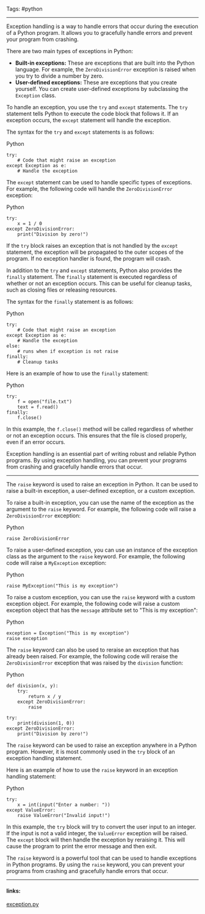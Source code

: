 
Tags: #python 

------------------------------------------
Exception handling is a way to handle errors that occur during the execution of a Python program. It allows you to gracefully handle errors and prevent your program from crashing.

There are two main types of exceptions in Python:

- **Built-in exceptions:** These are exceptions that are built into the Python language. For example, the `ZeroDivisionError` exception is raised when you try to divide a number by zero.
- **User-defined exceptions:** These are exceptions that you create yourself. You can create user-defined exceptions by subclassing the `Exception` class.

To handle an exception, you use the `try` and `except` statements. The `try` statement tells Python to execute the code block that follows it. If an exception occurs, the `except` statement will handle the exception.

The syntax for the `try` and `except` statements is as follows:

Python

```
try:
    # Code that might raise an exception
except Exception as e:
    # Handle the exception
```

The `except` statement can be used to handle specific types of exceptions. For example, the following code will handle the `ZeroDivisionError` exception:

Python

```
try:
    x = 1 / 0
except ZeroDivisionError:
    print("Division by zero!")
```

If the `try` block raises an exception that is not handled by the `except` statement, the exception will be propagated to the outer scopes of the program. If no exception handler is found, the program will crash.

In addition to the `try` and `except` statements, Python also provides the `finally` statement. The `finally` statement is executed regardless of whether or not an exception occurs. This can be useful for cleanup tasks, such as closing files or releasing resources.

The syntax for the `finally` statement is as follows:

Python

```
try:
    # Code that might raise an exception
except Exception as e:
    # Handle the exception
else:
	# runs when if exception is not raise
finally:
    # Cleanup tasks
```

Here is an example of how to use the `finally` statement:

Python

```
try:
    f = open("file.txt")
    text = f.read()
finally:
    f.close()
```

In this example, the `f.close()` method will be called regardless of whether or not an exception occurs. This ensures that the file is closed properly, even if an error occurs.

Exception handling is an essential part of writing robust and reliable Python programs. By using exception handling, you can prevent your programs from crashing and gracefully handle errors that occur.

---------
The `raise` keyword is used to raise an exception in Python. It can be used to raise a built-in exception, a user-defined exception, or a custom exception.

To raise a built-in exception, you can use the name of the exception as the argument to the `raise` keyword. For example, the following code will raise a `ZeroDivisionError` exception:

Python

```
raise ZeroDivisionError
```

To raise a user-defined exception, you can use an instance of the exception class as the argument to the `raise` keyword. For example, the following code will raise a `MyException` exception:

Python

```
raise MyException("This is my exception")
```

To raise a custom exception, you can use the `raise` keyword with a custom exception object. For example, the following code will raise a custom exception object that has the `message` attribute set to "This is my exception":

Python

```
exception = Exception("This is my exception")
raise exception
```

The `raise` keyword can also be used to reraise an exception that has already been raised. For example, the following code will reraise the `ZeroDivisionError` exception that was raised by the `division` function:

Python

```
def division(x, y):
    try:
        return x / y
    except ZeroDivisionError:
        raise

try:
    print(division(1, 0))
except ZeroDivisionError:
    print("Division by zero!")
```

The `raise` keyword can be used to raise an exception anywhere in a Python program. However, it is most commonly used in the `try` block of an exception handling statement.

Here is an example of how to use the `raise` keyword in an exception handling statement:

Python

```
try:
    x = int(input("Enter a number: "))
except ValueError:
    raise ValueError("Invalid input!")
```

In this example, the `try` block will try to convert the user input to an integer. If the input is not a valid integer, the `ValueError` exception will be raised. The `except` block will then handle the exception by reraising it. This will cause the program to print the error message and then exit.

The `raise` keyword is a powerful tool that can be used to handle exceptions in Python programs. By using the `raise` keyword, you can prevent your programs from crashing and gracefully handle errors that occur.


---------------------
#### links:
[exception.py](obsidian://open?vault=My%20Data%20Science%20Notes&file=Data%20Science%2FProject%20Pipeline%2Fexception.py)

